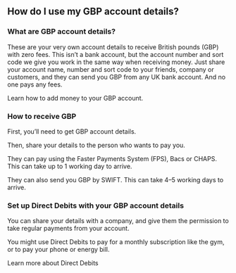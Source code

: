 ## How do I use my GBP account details?  
### What are GBP account details?

These are your very own account details to receive British pounds (GBP) with zero fees. This isn’t a bank account, but the account number and sort code we give you work in the same way when receiving money. Just share your account name, number and sort code to your friends, company or customers, and they can send you GBP from any UK bank account. And no one pays any fees.

Learn how to add money to your GBP account.

### How to receive GBP

First, you’ll need to get GBP account details.

Then, share your details to the person who wants to pay you.

They can pay using the Faster Payments System (FPS), Bacs or CHAPS. This can take up to 1 working day to arrive. 

They can also send you GBP by SWIFT. This can take 4–5 working days to arrive.

### Set up Direct Debits with your GBP account details

You can share your details with a company, and give them the permission to take regular payments from your account. 

You might use Direct Debits to pay for a monthly subscription like the gym, or to pay your phone or energy bill.

Learn more about Direct Debits